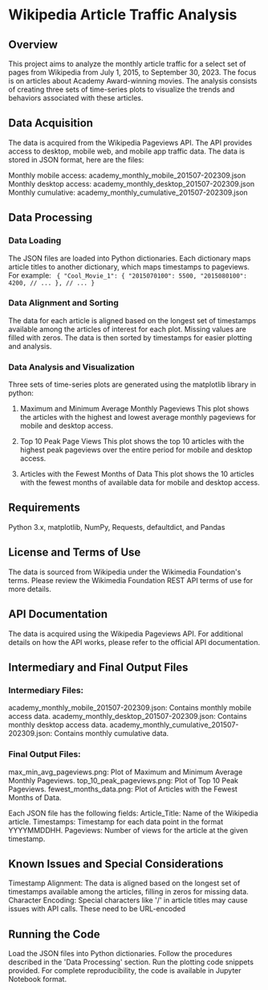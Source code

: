 
# Wikipedia Article Traffic Analysis
## Overview
This project aims to analyze the monthly article traffic for a select set of pages from Wikipedia from July 1, 2015, to September 30, 2023. The focus is on articles about Academy Award-winning movies. The analysis consists of creating three sets of time-series plots to visualize the trends and behaviors associated with these articles. 

## Data Acquisition
The data is acquired from the Wikipedia Pageviews API. The API provides access to desktop, mobile web, and mobile app traffic data. The data is stored in JSON format, here are the files:

Monthly mobile access: academy_monthly_mobile_201507-202309.json
Monthly desktop access: academy_monthly_desktop_201507-202309.json
Monthly cumulative: academy_monthly_cumulative_201507-202309.json

## Data Processing
### Data Loading
The JSON files are loaded into Python dictionaries. Each dictionary maps article titles to another dictionary, which maps timestamps to pageviews. For example:
`
{
  "Cool_Movie_1": {
    "2015070100": 5500,
    "2015080100": 4200,
    // ...
  },
  // ...
}`
### Data Alignment and Sorting
The data for each article is aligned based on the longest set of timestamps available among the articles of interest for each plot. Missing values are filled with zeros. The data is then sorted by timestamps for easier plotting and analysis.

### Data Analysis and Visualization
Three sets of time-series plots are generated using the matplotlib library in python:

1. Maximum and Minimum Average Monthly Pageviews
This plot shows the articles with the highest and lowest average monthly pageviews for mobile and desktop access.

2. Top 10 Peak Page Views
This plot shows the top 10 articles with the highest peak pageviews over the entire period for mobile and desktop access.

3. Articles with the Fewest Months of Data
This plot shows the 10 articles with the fewest months of available data for mobile and desktop access.

## Requirements
Python 3.x, matplotlib, NumPy, Requests, defaultdict, and Pandas

## License and Terms of Use
The data is sourced from Wikipedia under the Wikimedia Foundation's terms. Please review the Wikimedia Foundation REST API terms of use for more details.

## API Documentation
The data is acquired using the Wikipedia Pageviews API. For additional details on how the API works, please refer to the official API documentation.

## Intermediary and Final Output Files
### Intermediary Files:

academy_monthly_mobile_201507-202309.json: Contains monthly mobile access data.
academy_monthly_desktop_201507-202309.json: Contains monthly desktop access data.
academy_monthly_cumulative_201507-202309.json: Contains monthly cumulative data.

### Final Output Files:

max_min_avg_pageviews.png: Plot of Maximum and Minimum Average Monthly Pageviews.
top_10_peak_pageviews.png: Plot of Top 10 Peak Pageviews.
fewest_months_data.png: Plot of Articles with the Fewest Months of Data.

Each JSON file has the following fields:
Article_Title: Name of the Wikipedia article.
Timestamps: Timestamp for each data point in the format YYYYMMDDHH.
Pageviews: Number of views for the article at the given timestamp.

## Known Issues and Special Considerations
Timestamp Alignment: The data is aligned based on the longest set of timestamps available among the articles, filling in zeros for missing data.
Character Encoding: Special characters like '/' in article titles may cause issues with API calls. These need to be URL-encoded

## Running the Code
Load the JSON files into Python dictionaries.
Follow the procedures described in the 'Data Processing' section.
Run the plotting code snippets provided.
For complete reproducibility, the code is available in Jupyter Notebook format.
